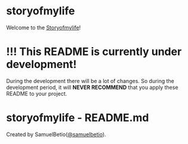 # storyofmylife
Welcome to the [Storyofmylife](https://samuelbetio.github.io/storyofmylife/)!

!!! This README is currently under development!
===========================================================
During the development there will be a lot of changes.
So during the development period, it will **NEVER RECOMMEND** that you apply these README to your project.


storyofmylife - README.md
=========================================================
Created by SamuelBetio([@samuelbetio](https://twitter.com/samuelbetio)).
